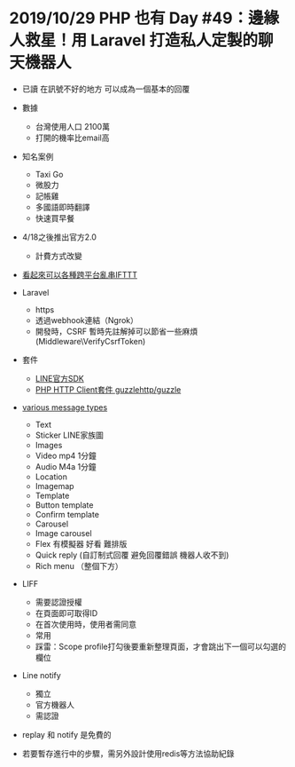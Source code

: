 # 2019/10/29 PHP 也有 Day #49：邊緣人救星！用 Laravel 打造私人定製的聊天機器人
- 已讀 在訊號不好的地方 可以成為一個基本的回覆

- 數據
    - 台灣使用人口 2100萬
    - 打開的機率比email高

- 知名案例
    - Taxi Go
    - 微股力
    - 記帳雞
    - 多國語即時翻譯
    - 快速買早餐

- 4/18之後推出官方2.0
    - 計費方式改變

- [看起來可以各種跨平台亂串IFTTT](https://ifttt.com/)

- Laravel
    - https
    - 透過webhook連結（Ngrok）
    - 開發時，CSRF 暫時先註解掉可以節省一些麻煩(Middleware\VerifyCsrfToken)

- 套件
    - [LINE官方SDK](https://packagist.org/packages/linecorp/line-bot-sdk)
    - [PHP HTTP Client套件 guzzlehttp/guzzle](https://packagist.org/packages/guzzlehttp/guzzle)

- [various message types](https://developers.line.biz/en/docs/messaging-api/overview/)
    - Text
    - Sticker LINE家族圖
    - Images 
    - Video mp4 1分鐘
    - Audio M4a 1分鐘
    - Location
    - Imagemap
    - Template
    - Button template
    - Confirm template
    - Carousel
    - Image carousel
    - Flex 有模擬器 好看 難排版
    - Quick reply (自訂制式回覆 避免回覆錯誤 機器人收不到)
    - Rich menu （整個下方）

- LIFF
    - 需要認證授權
    - 在頁面即可取得ID
    - 在首次使用時，使用者需同意
    - 常用
    - 踩雷：Scope profile打勾後要重新整理頁面，才會跳出下一個可以勾選的欄位

- Line notify
    - 獨立
    - 官方機器人
    - 需認證

- replay 和 notify 是免費的
- 若要暫存進行中的步驟，需另外設計使用redis等方法協助紀錄

